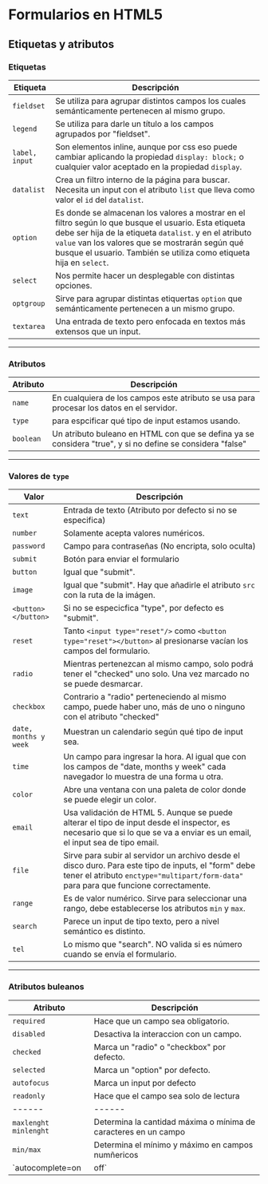 # Formularios en HTML5

## Etiquetas y atributos

### Etiquetas

| Etiqueta | Descripción |
| ------ | ------ |
| `fieldset` | Se utiliza para agrupar distintos campos los cuales semánticamente pertenecen al mismo grupo. |
| `legend` | Se utiliza para darle un título a los campos agrupados por "fieldset". |
| `label, input` | Son elementos inline, aunque por css eso puede cambiar aplicando la propiedad `display: block;` o cualquier valor aceptado en la propiedad `display`.|
| `datalist` | Crea un filtro interno de la página para buscar. Necesita un input con el atributo `list` que lleva como valor el `id` del `datalist`. |
| `option` | Es donde se almacenan los valores a mostrar en el filtro según lo que busque el usuario. Esta etiqueta debe ser hija de la etiqueta `datalist`. y en el atributo `value` van los valores que se mostrarán según qué busque el usuario. También se utiliza como etiqueta hija en `select`.|
| `select` | Nos permite hacer un desplegable con distintas opciones. |
| `optgroup` | Sirve para agrupar distintas etiquertas `option` que semánticamente pertenecen a un mismo grupo. |
| `textarea` | Una entrada de texto pero enfocada en textos más extensos que un input. |

***

### Atributos

| Atributo | Descripción |
| ------ | ------ |
| `name` | En cualquiera de los campos este atributo se usa para procesar los datos en el servidor. |
| `type` | para espcificar qué tipo de input estamos usando. |
| `boolean` | Un atributo buleano en HTML con que se defina ya se considera "true", y si no define se considera "false" |

***

### Valores de `type`

| Valor | Descripción |
| ------ | ------ |
| `text` | Entrada de texto (Atributo por defecto si no se especifica) |
| `number` | Solamente acepta valores numéricos. |
| `password` | Campo para contraseñas (No encripta, solo oculta) |
| `submit` | Botón para enviar el formulario |
| `button` | Igual que "submit". |
| `image` | Igual que "submit". Hay que añadirle el atributo `src` con la ruta de la imágen. |
| `<button></button>` | Si no se especicfica "type", por defecto es "submit". |
| `reset` | Tanto `<input type="reset"/>` como `<button type="reset"></button>` al presionarse vacían los campos del formulario. |
| `radio` | Mientras pertenezcan al mismo campo, solo podrá tener el "checked" uno solo. Una vez marcado no se puede desmarcar. |
| `checkbox` | Contrario a "radio" perteneciendo al mismo campo, puede haber uno, más de uno o ninguno con el atributo "checked" |
| `date, months y week` | Muestran un calendario según qué tipo de input sea. |
| `time` | Un campo para ingresar la hora. Al igual que con los campos de "date, months y week" cada navegador lo muestra de una forma u otra. |
| `color` | Abre una ventana con una paleta de color donde se puede elegir un color. |
| `email` | Usa validación de HTML 5. Aunque se puede alterar el tipo de input desde el inspector, es necesario que si lo que se va a enviar es un email, el input sea de tipo email. |
| `file` | Sirve para subir al servidor un archivo desde el disco duro. Para este tipo de inputs, el "form" debe tener el atributo `enctype="multipart/form-data"` para para que funcione correctamente. |
| `range` | Es de valor numérico. Sirve para seleccionar una rango, debe establecerse los atributos `min` y `max`.|
| `search` | Parece un input de tipo texto, pero a nivel semántico es distinto. |
| `tel` | Lo mismo que "search". NO valida si es número cuando se envía el formulario. |

***

### Atributos buleanos

| Atributo | Descripción |
| ------ | ------ |
| `required` | Hace que un campo sea obligatorio. |
| `disabled` | Desactiva la interaccion con un campo. |
| `checked` | Marca un "radio" o "checkbox" por defecto. |
| `selected` | Marca un "option" por defecto. |
| `autofocus` | Marca un input por defecto |
| `readonly` | Hace que el campo sea solo de lectura |
| ------ | ------ |
| `maxlenght minlenght` | Determina la cantidad máxima o mínima de caracteres en un campo |
| `min/max` | Determina el mínimo y máximo en campos numñericos |
| `autocomplete=on|off` | (formulario) Permite al navegador completar con los datos que tiene almacenados. |
